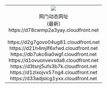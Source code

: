 ﻿<table>
  <tr></tr>
  <tr><td colspan=2 align=center><img src="https://d78cwmp2a3yay.cloudfront.net/Up/oGate.jpg" /></td></tr>
  <tr><td colspan=2 align=center>网门动态网址<br/>(最新)
<br>https://d78cwmp2a3yay.cloudfront.net
<br/>
<br>https://d2g7govo04ug81.cloudfront.net
<br>https://d21h4mjlf6xfwd.cloudfront.net
<br>https://db7ukc6ia0wgf.cloudfront.net
<br>https://d1ovuonvevsda8.cloudfront.net
<br>https://d3tsnj5ufs3b7k.cloudfront.net
<br>https://d1zlxojvx57ng4.cloudfront.net
<br>https://d33adjslcg1yxx.cloudfront.net
    </td>
  </tr>
</table>
